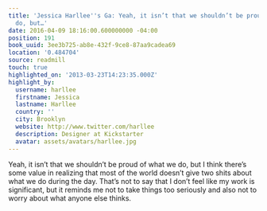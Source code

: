 ```yaml
---
title: 'Jessica Harllee''s Ga: Yeah, it isn’t that we shouldn’t be proud of what we
  do, but…'
date: 2016-04-09 18:16:00.600000000 -04:00
position: 191
book_uuid: 3ee3b725-ab8e-432f-9ce8-87aa9cadea69
location: '0.484704'
source: readmill
touch: true
highlighted_on: '2013-03-23T14:23:35.000Z'
highlight_by:
  username: harllee
  firstname: Jessica
  lastname: Harllee
  country: ''
  city: Brooklyn
  website: http://www.twitter.com/harllee
  description: Designer at Kickstarter
  avatar: assets/avatars/harllee.jpg
---
```


Yeah, it isn’t that we shouldn’t be proud of what we do, but I think there’s some value in realizing that most of the world doesn’t give two shits about what we do during the day. That’s not to say that I don’t feel like my work is significant, but it reminds me not to take things too seriously and also not to worry about what anyone else thinks.